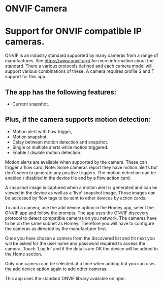 # ONVIF Camera

# Support for ONVIF compatible IP cameras.
ONVIF is an industry standard supported by many cameras from a range of manufactures.
See https://www.onvif.org/ for more information about the standard.
There a various protocols defined and each camera model will support various combinations of these.
A camera requires profile S and T support for this app.

## The app has the following features:
* Current snapshot.

## Plus, if the camera supports motion detection:
* Motion alert with flow trigger,
* Motion snapshot.
* Delay between motion detection and snapshot.
* Single or multiple alerts while motion triggered.
* Enable / disable motion detection.


Motion alerts are available when supported by the camera. These can trigger a flow card.
Note: Some cameras report they have motion alerts but don't seem to generate any positive triggers.
The motion detection can be enabled / disabled in the device tile and by a flow action card.

A snapshot image is captured when a motion alert is generated and can be viewed in the device as well as a 'live' snapshot image.
Those images can be accessed by flow tags to be sent to other devices by action cards.

To add a camera, use the add device option in the Homey app, select the ONVIF app and follow the prompts.
The app uses the ONVIF discovery protocol to detect compatible cameras on you network.
The cameras have to be on the same subnet as Homey. Therefore you will have to configure the cameras as directed by the manufacturer first.

Once you have chosen a camera from the discovered list and hit next you will be asked for the user name and password required to access the camera.
Touch 'Log In' and if the details are OK the device will be added to the Home section.

Only one camera can be selected at a time when adding but you can uses the add device option again to add other cameras.

This app uses the standard ONVIF library available on npm.

